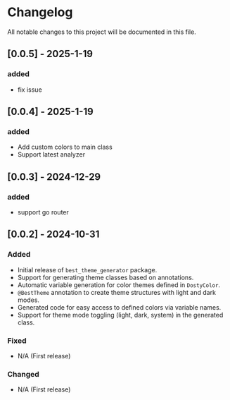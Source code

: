 # Changelog

All notable changes to this project will be documented in this file.

## [0.0.5] - 2025-1-19
### added
- fix issue

## [0.0.4] - 2025-1-19
### added
- Add custom colors to main class
- Support latest analyzer

## [0.0.3] - 2024-12-29
### added
- support go router

## [0.0.2] - 2024-10-31
### Added
- Initial release of `best_theme_generator` package.
- Support for generating theme classes based on annotations.
- Automatic variable generation for color themes defined in `DostyColor`.
- `@BestTheme` annotation to create theme structures with light and dark modes.
- Generated code for easy access to defined colors via variable names.
- Support for theme mode toggling (light, dark, system) in the generated class.

### Fixed
- N/A (First release)

### Changed
- N/A (First release)
